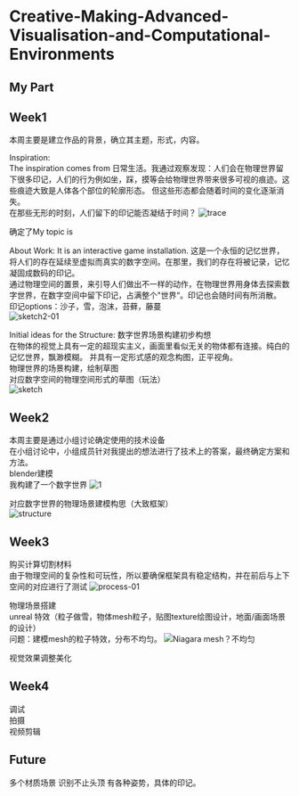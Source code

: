 # Creative-Making-Advanced-Visualisation-and-Computational-Environments
## My Part
## Week1
本周主要是建立作品的背景，确立其主题，形式，内容。  

Inspiration:  
The inspiration comes from 日常生活。我通过观察发现：人们会在物理世界留下很多印记，人们的行为例如坐，踩，摸等会给物理世界带来很多可视的痕迹。这些痕迹大致是人体各个部位的轮廓形态。 但这些形态都会随着时间的变化逐渐消失。  
在那些无形的时刻，人们留下的印记能否凝结于时间？
![trace](https://github.com/YirenWA/Creative-Making-Advanced-Visualisation-and-Computational-Environments/assets/119879041/c80dc11d-3893-411c-942d-ddccc92b23a0)

确定了My topic is    

About Work:
It is an interactive game installation.
这是一个永恒的记忆世界，将人们的存在延续至虚拟而真实的数字空间。在那里，我们的存在将被记录，记忆凝固成数码的印记。  
通过物理空间的置景，来引导人们做出不一样的动作，在物理世界用身体去探索数字世界，在数字空间中留下印记，占满整个"世界“。印记也会随时间有所消散。  
印记options：沙子，雪，泡沫，苔藓，藤蔓  
![sketch2-01](https://github.com/YirenWA/Creative-Making-Advanced-Visualisation-and-Computational-Environments/assets/119879041/97249aec-e613-4fab-beac-45d81dff4981)

Initial ideas for the Structure:
数字世界场景构建初步构想  
在物体的视觉上具有一定的超现实主义，画面里看似无关的物体都有连接。纯白的记忆世界，飘渺模糊。 并具有一定形式感的观念构图，正平视角。  
物理世界的场景构建，绘制草图   
对应数字空间的物理空间形式的草图（玩法）  
![sketch](https://github.com/YirenWA/Creative-Making-Advanced-Visualisation-and-Computational-Environments/assets/119879041/cf93bea0-e938-4b49-b10b-13644af1e356)


## Week2
本周主要是通过小组讨论确定使用的技术设备  
在小组讨论中，小组成员针对我提出的想法进行了技术上的答案，最终确定方案和方法。  
blender建模  
我构建了一个数字世界
![1](https://github.com/YirenWA/Creative-Making-Advanced-Visualisation-and-Computational-Environments/assets/119879041/9ab3f174-15e7-484a-8d7a-ad260e60d35e)

对应数字世界的物理场景建模构思（大致框架）  
![structure](https://github.com/YirenWA/Creative-Making-Advanced-Visualisation-and-Computational-Environments/assets/119879041/744fef88-2d98-4f94-a036-de2fdc246bd3)



## Week3
购买计算切割材料  
由于物理空间的复杂性和可玩性，所以要确保框架具有稳定结构，并在前后与上下空间的对应进行了测试
![process-01](https://github.com/YirenWA/Creative-Making-Advanced-Visualisation-and-Computational-Environments/assets/119879041/028f0b38-cee0-4e04-88d5-63d23ca4274e)

物理场景搭建  
unreal 特效（粒子做雪，物体mesh粒子，贴图texture绘图设计，地面/画面场景的设计）  
问题：建模mesh的粒子特效，分布不均匀。 
![Niagara mesh？不均匀](https://github.com/YirenWA/Creative-Making-Advanced-Visualisation-and-Computational-Environments/assets/119879041/8cc0b26e-cca7-4f08-bdf3-4d5d3321b207)

视觉效果调整美化

## Week4
调试  
拍摄  
视频剪辑

## Future
多个材质场景
识别不止头顶
有各种姿势，具体的印记。
